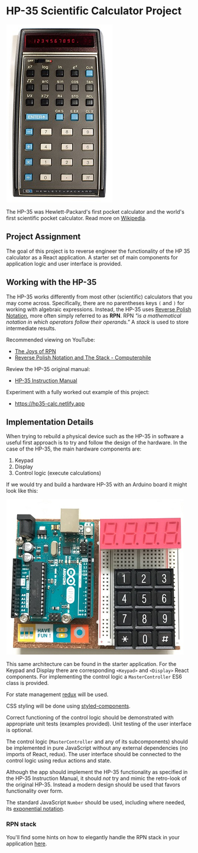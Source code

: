 # HP-35 Scientific Calculator Project

![HP-35 Scientific Calculator](./docs/assets/HP-35_Red_Dot.jpg)

The HP-35 was Hewlett-Packard's first pocket calculator and the world's first scientific pocket calculator. Read more on [Wikipedia](https://en.wikipedia.org/wiki/HP-35).

## Project Assignment

The goal of this project is to reverse engineer the functionality of the HP 35 calculator as a React application. A starter set of main components for application logic and user interface is provided. 

## Working with the HP-35

The HP-35 works differently from most other (scientific) calculators that you may come across. Specifically, there are no parentheses keys `(` and `)` for working with algebraic expressions. Instead, the HP-35 uses [Reverse Polish Notation](https://en.wikipedia.org/wiki/Reverse_Polish_notation), more often simply referred to as **RPN**. RPN _"is a mathematical notation in which operators follow their operands."_ A _stack_ is used to store intermediate results.

Recommended viewing on YouTube:

- [The Joys of RPN](https://youtu.be/cPKg_JtI-Ys)
- [Reverse Polish Notation and The Stack - Computerphile](https://youtu.be/7ha78yWRDlE)

Review the HP-35 original manual:

- [HP-35 Instruction Manual](http://www.cs.columbia.edu/)

Experiment with a fully worked out example of this project: 

- https://hp35-calc.netlify.app

## Implementation Details

When trying to rebuild a physical device such as the HP-35 in software a useful first approach is to try and follow the design of the hardware. In the case of the HP-35, the main hardware components are:

1. Keypad
2. Display
3. Control logic (execute calculations)

If we would try and build a hardware HP-35 with an Arduino board it might look like this:

![HP35 Arduino](./docs/assets/HP35-Arduino.jpg)

This same architecture can be found in the starter application. For the Keypad and Display there are corresponding `<Keypad>` and `<Display>` React components. For implementing the control logic a `MasterController` ES6 class is provided.

For state management [redux](https://redux.js.org/) will be used.

CSS styling will be done using [styled-components](https://styled-components.com/). 

Correct functioning of the control logic should be demonstrated with appropriate unit tests (examples provided). Unit testing of the user interface is optional.

The control logic (`MasterController` and any of its subcomponents) should be implemented in pure JavaScript without any external dependencies (no imports of React, redux). The user interface should be connected to the control logic using redux actions and state.

Although the app should implement the HP-35 functionality as specified in the HP-35 Instruction Manual, it should _not_ try and mimic the retro-look of the original HP-35. Instead a modern design should be used that favors functionality over form.

The standard JavaScript `Number` should be used, including where needed, its [exponential notation](https://developer.mozilla.org/en-US/docs/Web/JavaScript/Reference/Global_Objects/Number/toExponential).

### RPN stack

You'll find some hints on how to elegantly handle the RPN stack in your application [here](./docs/RPN-stack.md).
